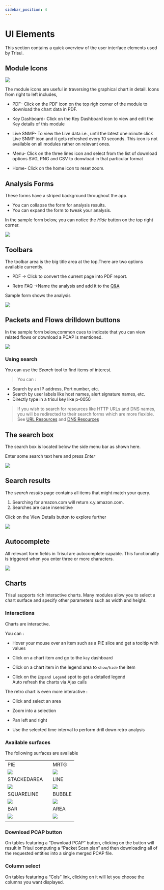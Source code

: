 ```yaml
---
sidebar_position: 4
---
```


# UI Elements

This section contains a quick overview of the user interface elements
used by Trisul.

## Module Icons

![](images/moduleicons.png)

The module icons are useful in traversing the graphical chart in detail. Icons from right to left includes,

- PDF- Click on the PDF icon on the top righ corner of the module to download the chart data in PDF.

- Key Dashboard- Click on the Key Dashboard icon to view and edit the Key details of this module

- Live SNMP- To view the Live data i.e., until the latest one minute click Live SNMP icon and it gets refreshed every 10 seconds. This icon is not available on all modules rather on relevant ones.

- Menu- Click on the three lines icon and select from the list of download options SVG, PNG and CSV to donwload in that particular format

- Home- Click on the home icon to reset zoom.

## Analysis Forms

These forms have a striped background throughout the app.

- You can collapse the form for analysis results.
- You can expand the form to tweak your analysis.

In the sample form below, you can notice the *Hide* button on the top
right corner.

![](images/dashboards/hidesearchform.png)

## Toolbars

The toolbar area is the big title area at the top.There are two options
available currently.

- PDF -\> Click to convert the current page into PDF report.

- Retro FAQ -\>Name the analysis and add it to the
  [Q&A](/docs/ug/cg/retrofaq)

Sample form shows the analysis

![](images/dashboards/pdfretrofaq.png)

## Packets and Flows drilldown buttons

In the sample form below,common cues to indicate that you can view
related flows or download a PCAP is mentioned.

![](images/dashboards/packetsnflowsdrilldown.png)

### Using search

You can use the *Search* tool to find items of interest.

> You can :

- Search by an IP address, Port number, etc.
- Search by user labels like host names, alert signature names, etc.
- Directly type in a trisul key like p-0050

> If you wish to search for resources like HTTP URLs and DNS
> names, you will be redirected to their search forms which are more
> flexible. See [URL Resources](/docs/ug/resources/url) and [DNS Resources](/docs/ug/resources/dns)

## The search box

The search box is located below the side menu bar as shown here.

Enter some search text here and press *Enter*

![](images/dashboards/searchbar.png)

## Search results

The *search results* page contains all items that might match your
query.

1. Searching for amazon.com will return x.y.amazon.com.
2. Searches are case insensitive

Click on the View Details button to explore further

![](images/dashboards/searchresult.png) 

## Autocomplete

All relevant form fields in Trisul are autocomplete capable. This
functionality is triggered when you enter three or more characters.

![](images/dashboards/autocomplete.png)

## Charts

Trisul supports rich interactive charts. Many modules allow you to
select a chart surface and specify other parameters such as width and
height.

### Interactions

Charts are interactive.

You can :  

- Hover your mouse over an item such as a PIE slice and get a tooltip with
  values  

- Click on a chart item and go to the `key` dashboard  

- Click on a chart item in the legend area to `show/hide` the item  

- Click on the `Expand Legend` spot to get a detailed legend  
  Auto refresh the charts via Ajax calls

The retro chart is even more interactive :  

- Click and select an area  

- Zoom into a selection  

- Pan left and right  

- Use the selected time interval to perform drill down retro analysis

### Available surfaces

The following surfaces are available

|                                    |     |                               |
| ---------------------------------- | --- | ----------------------------- |
| PIE                                |     | MRTG                          |
| ![](images/charts/pie.png)         |     | ![](images/charts/mrtg.png)   |
| STACKEDAREA                        |     | LINE                          |
| ![](images/charts/stackedarea.png) |     | ![](images/charts/line.png)   |
| SQUARELINE                         |     | BUBBLE                        |
| ![](images/charts/squareline.png)  |     | ![](images/charts/bubble.png) |
| BAR                                |     | AREA                          |
| ![](images/charts/bar.png)         |     | ![](images/charts/area.png)   |
|                                    |     |                               |

### Download PCAP button

On tables featuring a “Download PCAP” button, clicking on the button
will result in Trisul computing a “Packet Scan plan” and then
downloading all of the requested entities into a single merged PCAP
file.

### Column select

On tables featuring a “Cols” link, clicking on it will let you choose
the columns you want displayed.
